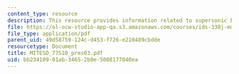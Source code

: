 ```yaml
---
content_type: resource
description: This resource provides information related to supersonic business jet.
file: https://ol-ocw-studio-app-qa.s3.amazonaws.com/courses/ids-338j-multidisciplinary-system-design-optimization-spring-2010/bb23410901ab34652b0e5008177040ea_MITESD_77S10_pres03.pdf
file_type: application/pdf
parent_uid: 49d58759-124c-d453-f726-e210489cbdde
resourcetype: Document
title: MITESD_77S10_pres03.pdf
uid: bb234109-01ab-3465-2b0e-5008177040ea
---
```

